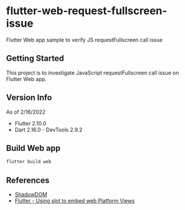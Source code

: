 # flutter-web-request-fullscreen-issue
Flutter Web app sample to verify JS requestFullscreen call issue

## Getting Started

This project is to investigate JavaScript requestFullscreen call issue on Flutter Web app.

## Version Info
As of 2/16/2022
* Flutter 2.10.0
* Dart 2.16.0 - DevTools 2.9.2

## Build Web app

```bash
flutter build web
```

## References
- [ShadowDOM](https://docs.flutter.dev/release/breaking-changes/platform-views-using-html-slots-web)
- [Flutter - Using slot to embed web Platform Views](https://docs.google.com/document/d/1U6aCSuzQsFpOP8_OseL-fwl2-MC2bxJAsgt2R_-sC30/)

